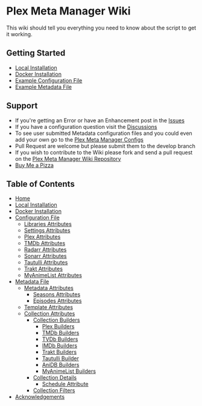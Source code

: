 # Plex Meta Manager Wiki

This wiki should tell you everything you need to know about the script to get it working.

## Getting Started

* [Local Installation](https://github.com/meisnate12/Plex-Meta-Manager/wiki/Local-Installation)
* [Docker Installation](https://github.com/meisnate12/Plex-Meta-Manager/wiki/Docker)
* [Example Configuration File](https://github.com/meisnate12/Plex-Meta-Manager/blob/master/config/config.yml.template)
* [Example Metadata File](https://github.com/meisnate12/Plex-Meta-Manager/blob/master/config/Movies.yml.template)

## Support

* If you're getting an Error or have an Enhancement post in the [Issues](https://github.com/meisnate12/Plex-Meta-Manager/issues)
* If you have a configuration question visit the [Discussions](https://github.com/meisnate12/Plex-Meta-Manager/discussions)
* To see user submitted Metadata configuration files and you could even add your own go to the [Plex Meta Manager Configs](https://github.com/meisnate12/Plex-Meta-Manager-Configs)
* Pull Request are welcome but please submit them to the develop branch
* If you wish to contribute to the Wiki please fork and send a pull request on the [Plex Meta Manager Wiki Repository](https://github.com/meisnate12/Plex-Meta-Manager-Wiki)
* [Buy Me a Pizza](https://www.buymeacoffee.com/meisnate12)

## Table of Contents
- [Home](Home)
- [Local Installation](Local-Installation)
- [Docker Installation](Docker)
- [Configuration File](Configuration-File)
  - [Libraries Attributes](Libraries-Attributes)
  - [Settings Attributes](Settings-Attributes)
  - [Plex Attributes](Plex-Attributes)
  - [TMDb Attributes](TMDb-Attributes)
  - [Radarr Attributes](Radarr-Attributes)
  - [Sonarr Attributes](Sonarr-Attributes)
  - [Tautulli Attributes](Tautulli-Attributes)
  - [Trakt Attributes](Trakt-Attributes)
  - [MyAnimeList Attributes](MyAnimeList-Attributes)
- [Metadata File](Metadata-File)
  - [Metadata Attributes](Metadata-Attributes)
    - [Seasons Attributes](Seasons-Attributes)
    - [Episodes Attributes](Episodes-Attributes)
  - [Template Attributes](Template-Attributes)
  - [Collection Attributes](Collection-Attributes)
    - [Collection Builders](Collection-Builders)
      - [Plex Builders](Plex-Builders)
      - [TMDb Builders](TMDb-Builders)
      - [TVDb Builders](TVDb-Builders)
      - [IMDb Builders](IMDb-Builders)
      - [Trakt Builders](Trakt-Builders)
      - [Tautulli Builder](Tautulli-Builder)
      - [AniDB Builders](AniDB-Builders)
      - [MyAnimeList Builders](MyAnimeList-Builders)
    - [Collection Details](Collection-Details)
      - [Schedule Attribute](Schedule-Attribute)
    - [Collection Filters](Collection-Filters)
- [Acknowledgements](Acknowledgements)
